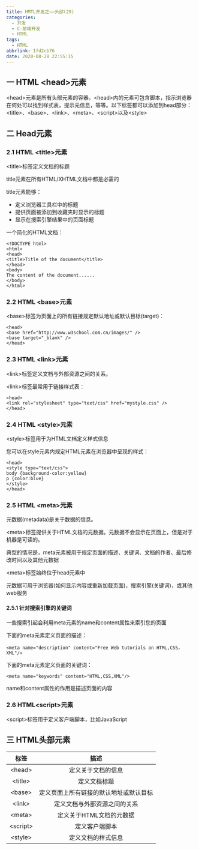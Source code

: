 ```yaml
---
title: HMTL开发之——头部(29)
categories:
  - 开发
  - C-前端开发
  - HTML
tags:
  - HTML
abbrlink: 1fd2cb76
date: 2020-08-28 22:55:15
---
```

## 一 HTML \<head>元素

\<head>元素是所有头部元素的容器。\<head>内的元素可包含脚本，指示浏览器在何处可以找到样式表，提示元信息，等等。以下标签都可以添加到head部分：\<title>、\<base>、\<link>、\<meta>、\<script>以及\<style>

<!--more-->

## 二 Head元素

### 2.1 HTML \<title>元素

\<title>标签定义文档的标题

title元素在所有HTML/XHTML文档中都是必需的

title元素能够：

* 定义浏览器工具栏中的标题
* 提供页面被添加到收藏夹时显示的标题
* 显示在搜索引擎结果中的页面标题

一个简化的HTML文档：

```
<!DOCTYPE html>
<html>
<head>
<title>Title of the document</title>
</head>
<body>
The content of the document......
</body>
</html>
```

### 2.2 HTML \<base>元素

\<base>标签为页面上的所有链接规定默认地址或默认目标(target)：

```
<head>
<base href="http://www.w3school.com.cn/images/" />
<base target="_blank" />
</head>
```

### 2.3 HTML \<link>元素

\<link>标签定义文档与外部资源之间的关系。

\<link>标签最常用于链接样式表：

```
<head>
<link rel="stylesheet" type="text/css" href="mystyle.css" />
</head>
```

### 2.4 HTML \<style>元素

\<style>标签用于为HTML文档定义样式信息

您可以在style元素内规定HTML元素在浏览器中呈现的样式：

```
<head>
<style type="text/css">
body {background-color:yellow}
p {color:blue}
</style>
</head>
```

### 2.5 HTML \<meta>元素

元数据(metadata)是关于数据的信息。

\<meta>标签提供关于HTML文档的元数据。元数据不会显示在页面上，但是对于机器是可读的。

典型的情况是，meta元素被用于规定页面的描述、关键词、文档的作者、最后修改时间以及其他元数据

\<meta>标签始终位于head元素中

元数据可用于浏览器(如何显示内容或重新加载页面)，搜索引擎(关键词)，或其他web服务

#### 2.5.1 针对搜索引擎的关键词

一些搜索引起会利用meta元素的name和content属性来索引您的页面

下面的meta元素定义页面的描述：

```
<meta name="description" content="Free Web tutorials on HTML,CSS，XML"/>
```

下面的meta元素定义页面的关键词：

```
<meta name="keywords" content="HTML,CSS,XML"/>
```

name和content属性的作用是描述页面的内容

### 2.6 HTML\<script>元素

\<script>标签用于定义客户端脚本，比如JavaScript

## 三 HTML头部元素

|   标签    |                  描述                  |
| :-------: | :------------------------------------: |
|  \<head>  |           定义关于文档的信息           |
| \<title>  |              定义文档标题              |
|  \<base>  | 定义页面上所有链接的默认地址或默认目标 |
|  \<link>  |      定义文档与外部资源之间的关系      |
|  \<meta>  |        定义关于HTML文档的元数据        |
| \<script> |             定义客户端脚本             |
| \<style>  |           定义文档的样式信息           |
